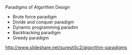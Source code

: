 Paradigms of Algorthim Design
- Brute force paradigm
- Divide and conquer paradigm
- Dynamic programming paradim
- Backtracking paradigm
- Greedy paradigm

<http://www.slideshare.net/suresh5c2/algorithm-paradigms>
